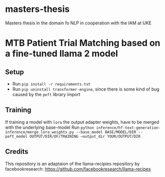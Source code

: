 # masters-thesis
Masters thesis in the domain fo NLP in cooperation with the IAM at UKE
# MTB Patient Trial Matching based on a fine-tuned llama 2 model
## Setup
- Run `pip install -r requirements.txt`
- Run `pip uninstall transformer-engine`, since there is some kind of bug caused by the `peft` library import

## Training
If training a model with `lora` the output adapter weights, have to be merged with the underlying base-model
Run `python inference/hf-text-generation-inference/merge_lora_weights.py --base_model BASE/MODEL/DIR --peft_model OUTPUT/DIR/OF/TRAINING —output_dir YOUR/OUTPUT/DIR`

## Credits
This repository is an adaptaion of the llama-recipies repository by facebookresearch: https://github.com/facebookresearch/llama-recipes

